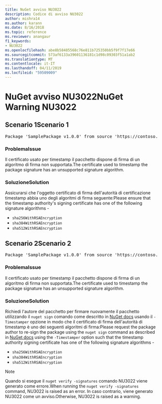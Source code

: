 ```yaml
---
title: NuGet avviso NU3022
description: Codice di avviso NU3022
author: mishra14
ms.author: karann
ms.date: 8/16/2018
ms.topic: reference
ms.reviewer: anangaur
f1_keywords:
- NU3022
ms.openlocfilehash: abe8b58485568c76e811b725350bb5f9f7f17e66
ms.sourcegitcommit: 573af6133a39601136181c1d98c09303f51a1ab2
ms.translationtype: MT
ms.contentlocale: it-IT
ms.lasthandoff: 04/11/2019
ms.locfileid: "59509009"
---
```

# <a name="nuget-warning-nu3022"></a><span data-ttu-id="70eed-103">NuGet avviso NU3022</span><span class="sxs-lookup"><span data-stu-id="70eed-103">NuGet Warning NU3022</span></span>

## <a name="scenario-1"></a><span data-ttu-id="70eed-104">Scenario 1</span><span class="sxs-lookup"><span data-stu-id="70eed-104">Scenario 1</span></span>

<pre>Package 'SamplePackage v1.0.0' from source 'https://contoso.com/index.json': The primary signature's timestamp certificate has an unsupported signature algorithm.</pre>

### <a name="issue"></a><span data-ttu-id="70eed-105">Problema</span><span class="sxs-lookup"><span data-stu-id="70eed-105">Issue</span></span>

<span data-ttu-id="70eed-106">Il certificato usato per timestamp il pacchetto dispone di firma di un algoritmo di firma non supportata.</span><span class="sxs-lookup"><span data-stu-id="70eed-106">The certificate used to timestamp the package signature has an unsupported signature algorithm.</span></span>


### <a name="solution"></a><span data-ttu-id="70eed-107">Soluzione</span><span class="sxs-lookup"><span data-stu-id="70eed-107">Solution</span></span>

<span data-ttu-id="70eed-108">Assicurarsi che l'oggetto certificato di firma dell'autorità di certificazione timestamp abbia uno degli algoritmi di firma seguente:</span><span class="sxs-lookup"><span data-stu-id="70eed-108">Please ensure that the timestamp authority's signing certificate has one of the following signature algorithms -</span></span> 
* `sha256WithRSAEncryption`
* `sha384WithRSAEncryption`
* `sha512WithRSAEncryption`



## <a name="scenario-2"></a><span data-ttu-id="70eed-109">Scenario 2</span><span class="sxs-lookup"><span data-stu-id="70eed-109">Scenario 2</span></span>

<pre>Package 'SamplePackage v1.0.0' from source 'https://contoso.com/index.json': The timestamp certificate has an unsupported signature algorithm (SHA1). The following algorithms are supported: SHA256RSA, SHA384RSA, SHA512RSA.</pre>

### <a name="issue"></a><span data-ttu-id="70eed-110">Problema</span><span class="sxs-lookup"><span data-stu-id="70eed-110">Issue</span></span>

<span data-ttu-id="70eed-111">Il certificato usato per timestamp il pacchetto dispone di firma di un algoritmo di firma non supportata.</span><span class="sxs-lookup"><span data-stu-id="70eed-111">The certificate used to timestamp the package signature has an unsupported signature algorithm.</span></span>


### <a name="solution"></a><span data-ttu-id="70eed-112">Soluzione</span><span class="sxs-lookup"><span data-stu-id="70eed-112">Solution</span></span>

<span data-ttu-id="70eed-113">Richiedi l'autore del pacchetto per firmare nuovamente il pacchetto utilizzando il `nuget sign` comando come descritto in [NuGet docs](https://docs.microsoft.com/en-us/nuget/create-packages/sign-a-package) usando il `-Timestamper` opzione in modo che il certificato di firma dell'autorità di timestamp è uno dei seguenti algoritmi di firma:</span><span class="sxs-lookup"><span data-stu-id="70eed-113">Please request the package author to re-sign the package using the `nuget sign` command as described in [NuGet docs](https://docs.microsoft.com/en-us/nuget/create-packages/sign-a-package) using the `-Timestamper` option such that the timestamp authority signing certificate has one of the following signature algorithms -</span></span>
* `sha256WithRSAEncryption`
* `sha384WithRSAEncryption`
* `sha512WithRSAEncryption`


> [!Note]
> <span data-ttu-id="70eed-114">Quando si esegue il `nuget verify -signatures` comando NU3022 viene generato come errore.</span><span class="sxs-lookup"><span data-stu-id="70eed-114">When running the `nuget verify -signatures` command, NU3022 is raised as an error.</span></span> <span data-ttu-id="70eed-115">In caso contrario, viene generato NU3022 come un avviso.</span><span class="sxs-lookup"><span data-stu-id="70eed-115">Otherwise, NU3022 is raised as a warning.</span></span>